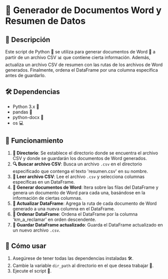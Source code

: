 # 📄 Generador de Documentos Word y Resumen de Datos

## 📝 Descripción

Este script de Python 🐍 se utiliza para generar documentos de Word 📝 a partir de un archivo CSV 📊 que contiene cierta información. Además, actualiza un archivo CSV de resumen con las rutas de los archivos de Word generados. Finalmente, ordena el DataFrame por una columna específica antes de guardarlo.

## 🛠️ Dependencias

- Python 3.x 🐍
- pandas 🐼
- python-docx 📝
- os 💻

## 🔄 Funcionamiento

1. **📂 Directorio**: Se establece el directorio donde se encuentra el archivo CSV y donde se guardarán los documentos de Word generados.
2. **🔍 Buscar archivo CSV**: Busca un archivo `.csv` en el directorio especificado que contenga el texto 'resumen.csv' en su nombre.
3. **📖 Leer archivo CSV**: Lee el archivo `.csv` y selecciona columnas específicas en un DataFrame.
4. **📝 Generar documentos de Word**: Itera sobre las filas del DataFrame y genera un documento de Word para cada una, basándose en la información de ciertas columnas.
5. **🔄 Actualizar DataFrame**: Agrega la ruta de cada documento de Word generado a una nueva columna en el DataFrame.
6. **🔢 Ordenar DataFrame**: Ordena el DataFrame por la columna 'km_a_reclamar' en orden descendente.
7. **💾 Guardar DataFrame actualizado**: Guarda el DataFrame actualizado en un nuevo archivo `.csv`.

## 🚀 Cómo usar

1. Asegúrese de tener todas las dependencias instaladas 🛠️.
2. Cambie la variable `dir_path` al directorio en el que desea trabajar 📂.
3. Ejecute el script 🚀.

